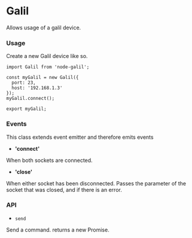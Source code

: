 # Galil

Allows usage of a galil device.

### Usage

Create a new Galil device like so.

```
import Galil from 'node-galil';

const myGalil = new Galil({
  port: 23,
  host: '192.168.1.3'
});
myGalil.connect();

export myGalil;
```

### Events

This class extends event emitter and therefore emits events

- **'connect'**

When both sockets are connected.

- **'close'**

When either socket has been disconnected. Passes the parameter of the
socket that was closed, and if there is an error.

### API

- `send`

Send a command.
returns a new Promise.
